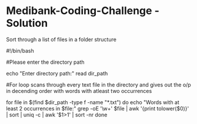 # Medibank-Coding-Challenge - Solution
Sort through a list of files in a folder structure

#!/bin/bash

#Please enter the directory path


echo "Enter directory path:"
read dir_path

#For loop scans through every text file in the directory and gives out the o/p in decending order with words with atleast two occurrences


for file in $(find $dir_path -type f -name "*.txt")
do
    echo "Words with at least 2 occurrences in $file:"
    grep -oE '\w+' $file | awk '{print tolower($0)}' | sort | uniq -c | awk '$1>1' | sort -nr
done
